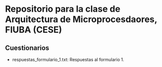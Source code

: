 # Repositorio para la clase de Arquitectura de Microprocesdaores, FIUBA (CESE)

## Cuestionarios
* respuestas_formulario_1.txt: Respuestas al formulario 1.